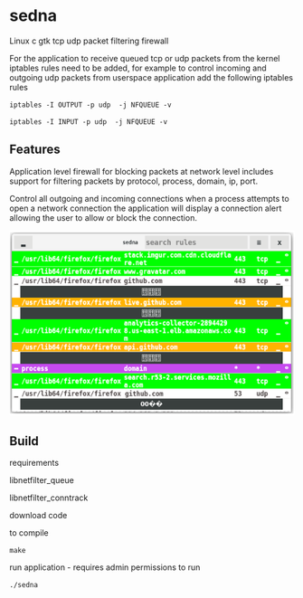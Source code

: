 # sedna
Linux c gtk tcp udp packet filtering firewall 


For the application to receive queued tcp or udp packets from the kernel iptables rules need to be added, for example to control incoming and outgoing udp packets from userspace application add the following iptables rules 

```
iptables -I OUTPUT -p udp  -j NFQUEUE -v
```
```
iptables -I INPUT -p udp  -j NFQUEUE -v
```

## Features ##

Application level firewall for blocking packets at network level includes support for filtering packets by protocol, process, domain, ip, port. 

Control all outgoing and incoming connections when a process attempts to open a network connection the application will display a connection alert allowing the user to allow or block the connection.

<p>
<img src="/screenshot.png" />
</p>

## Build ##
requirements

libnetfilter_queue

libnetfilter_conntrack

download code

to compile
```
make
```
run application - requires admin permissions to run

```
./sedna
```

